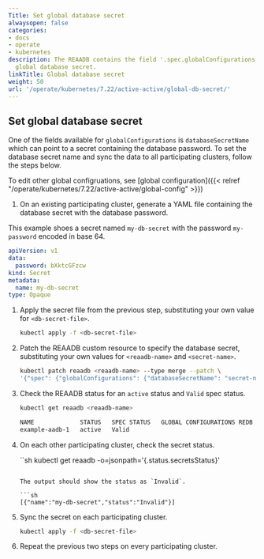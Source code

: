 ```yaml
---
Title: Set global database secret
alwaysopen: false
categories:
- docs
- operate
- kubernetes
description: The REAADB contains the field '.spec.globalConfigurations' to set the
  global database secret.
linkTitle: Global database secret
weight: 50
url: '/operate/kubernetes/7.22/active-active/global-db-secret/'
---
```



## Set global database secret

One of the fields available for `globalConfigurations` is `databaseSecretName` which can point to a secret containing the database password. To set the database secret name and sync the data to all participating clusters, follow the steps below.

To edit other global configruations, see [global configuration]({{< relref "/operate/kubernetes/7.22/active-active/global-config" >}})

1. On an existing participating cluster, generate a YAML file containing the database secret with the database password.

  This example shoes a secret named `my-db-secret` with the password `my-password` encoded in base 64.

  ```yaml
  apiVersion: v1
  data:
    password: bXktcGFzcw
  kind: Secret
  metadata:
    name: my-db-secret
  type: Opaque
  ```

1. Apply the secret file from the previous step, substituting your own value for `<db-secret-file>`.

    ```sh
    kubectl apply -f <db-secret-file>
    ```

1. Patch the REAADB custom resource to specify the database secret, substituting your own values for `<reaadb-name>` and `<secret-name>`.

    ```sh
    kubectl patch reaadb <reaadb-name> --type merge --patch \
    '{"spec": {"globalConfigurations": {"databaseSecretName": "secret-name"}}}'
    ```

1. Check the REAADB status for an `active` status and `Valid` spec status.

    ```sh
    kubectl get reaadb <reaadb-name>

    NAME             STATUS   SPEC STATUS   GLOBAL CONFIGURATIONS REDB   LINKED REDBS
    example-aadb-1   active   Valid
    ```

1. On each other participating cluster, check the secret status.

    ``sh
    kubectl get reaadb <reaadb-name> -o=jsonpath='{.status.secretsStatus}'
    ```

    The output should show the status as `Invalid`.

    ```sh
    [{"name":"my-db-secret","status":"Invalid"}]
    ```

1. Sync the secret on each participating cluster.

    ```sh
    kubectl apply -f <db-secret-file>
    ```

1. Repeat the previous two steps on every participating cluster.
